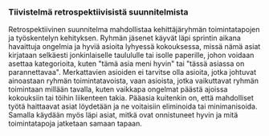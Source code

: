 ### Tiivistelmä retrospektiivisistä suunnitelmista

Retrospektiivinen suunnitelma mahdollistaa kehittäjäryhmän toimintatapojen ja
työskentelyn kehityksen. Ryhmän jäsenet käyvät läpi sprintin aikana havaittuja
ongelmia ja hyviä asioita lyhyessä kokouksessa, missä nämä asiat kirjataan
selkäesti jonkinlaiselle taulululle tai isolle paperille, johon voidaan 
asettaa kategorioita, kuten "tämä asia meni hyvin" tai "tässä asiassa on
parannettavaa". Merkattavien asioiden ei tarvitse olla asioita, jotka johtuvat
ainoastaan ryhmän toimintatavoista, vaan asioista, jotka vaikuttavat ryhmän
toimintaan millään tavalla, kuten vaikkapa ongelmat päästä ajoissa kokouksiin
tai töihin liikenteen takia. Pääasia kuitenkin on, että mahdolliset työtä haittaavat
asiat löydetään ja ne voitaisiin eliminoida tai minimanisoida. Samalla käydään myös
läpi asiat, mitkä ovat onnistuneet hyvin ja mitä toimintatapoja jatketaan samaan 
tapaan.
